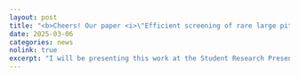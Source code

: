 ```yaml
---
layout: post
title: "<b>Cheers! Our paper <i>\"Efficient screening of rare large pit anomalies on polished surfaces using a minimalist sampling scheme\"</i> has been fast-tracked to the SME Journal of Manufacturing Processes! (Access link to be added)</b>"
date: 2025-03-06
categories: news
nolink: true
excerpt: "I will be presenting this work at the Student Research Presentation Competition during SME NAMRC 53. See you there!"
---
```


